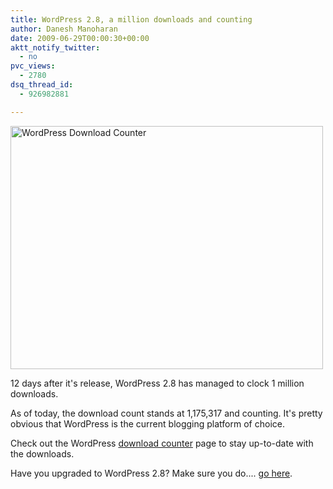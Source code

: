 ```yaml
---
title: WordPress 2.8, a million downloads and counting
author: Danesh Manoharan
date: 2009-06-29T00:00:30+00:00
aktt_notify_twitter:
  - no
pvc_views:
  - 2780
dsq_thread_id:
  - 926982881

---
```

[<img loading="lazy" class="alignnone size-medium wp-image-1566" title="WordPress Download Counter" src="/wp-content/uploads/2009/06/WordPress-Download-Counter-500x389.png" alt="WordPress Download Counter" width="500" height="389" srcset="/wp-content/uploads/2009/06/WordPress-Download-Counter-500x389.png 500w, /wp-content/uploads/2009/06/WordPress-Download-Counter.png 811w" sizes="(max-width: 500px) 100vw, 500px" />][1]

12 days after it's release, WordPress 2.8 has managed to clock 1 million downloads.

As of today, the download count stands at 1,175,317 and counting. It's pretty obvious that WordPress is the current blogging platform of choice.

Check out the WordPress [download counter][2] page to stay up-to-date with the downloads.

Have you upgraded to WordPress 2.8? Make sure you do.... [go here][3].

 [1]: /wp-content/uploads/2009/06/WordPress-Download-Counter.png
 [2]: http://wordpress.org/download/counter/
 [3]: http://wordpress.org/